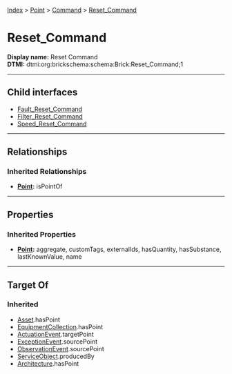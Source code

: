 [Index](../../../index.md) > [Point](../../Point.md) > [Command](../Command.md) > [Reset_Command](#)
# Reset_Command

**Display name:** Reset Command<br />
**DTMI:** dtmi:org:brickschema:schema:Brick:Reset_Command;1

---

## Child interfaces
* [Fault_Reset_Command](Fault_Reset_Command.md)
* [Filter_Reset_Command](Filter_Reset_Command.md)
* [Speed_Reset_Command](Speed_Reset_Command.md)

---

## Relationships

### Inherited Relationships
* **[Point](../../Point.md):** isPointOf

---

## Properties

### Inherited Properties
* **[Point](../../Point.md):** aggregate, customTags, externalIds, hasQuantity, hasSubstance, lastKnownValue, name

---

## Target Of
### Inherited
* [Asset](../../../Asset/Asset.md).hasPoint
* [EquipmentCollection](../../../Collection/EquipmentCollection.md).hasPoint
* [ActuationEvent](../../../Event/PointEvent/ActuationEvent.md).targetPoint
* [ExceptionEvent](../../../Event/PointEvent/ExceptionEvent.md).sourcePoint
* [ObservationEvent](../../../Event/PointEvent/ObservationEvent.md).sourcePoint
* [ServiceObject](../../../Information/ServiceObject/ServiceObject.md).producedBy
* [Architecture](../../../Space/Architecture/Architecture.md).hasPoint
